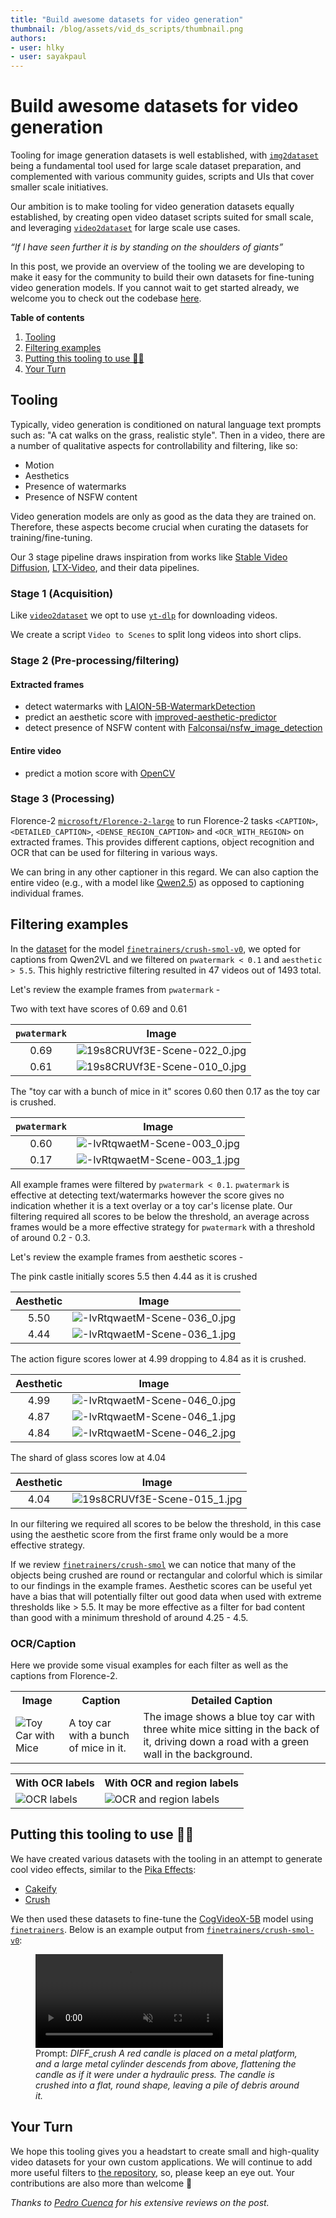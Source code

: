 ```yaml
---
title: "Build awesome datasets for video generation"
thumbnail: /blog/assets/vid_ds_scripts/thumbnail.png
authors:
- user: hlky
- user: sayakpaul
---
```


# Build awesome datasets for video generation

Tooling for image generation datasets is well established, with [`img2dataset`](https://github.com/rom1504/img2dataset) being a fundamental tool used for large scale dataset preparation, and complemented with various community guides, scripts and UIs that cover smaller scale initiatives.

Our ambition is to make tooling for video generation datasets equally established, by creating open video dataset scripts suited for small scale, and leveraging [`video2dataset`](https://github.com/iejMac/video2dataset) for large scale use cases.

*“If I have seen further it is by standing on the shoulders of giants”*

In this post, we provide an overview of the tooling we are developing to make it easy for the community to build their own datasets for fine-tuning video generation models. If you cannot wait to get started already, we welcome you to check out the codebase [here](https://github.com/huggingface/video-dataset-scripts/tree/main/video_processing).

**Table of contents**

1. [Tooling](#tooling)
2. [Filtering examples](#filtering-examples)
3. [Putting this tooling to use 👨‍🍳](#putting-this-tooling-to-use-)
4. [Your Turn](#your-turn)

## Tooling

Typically, video generation is conditioned on natural language text prompts such as: "A cat walks on the grass, realistic style". Then in a video, there are a number of qualitative aspects for controllability and filtering, like so:

* Motion
* Aesthetics
* Presence of watermarks
* Presence of NSFW content

Video generation models are only as good as the data they are trained on. Therefore, these aspects become crucial when curating the datasets for training/fine-tuning.

Our 3 stage pipeline draws inspiration from works like [Stable Video Diffusion](https://arxiv.org/abs/2311.15127), [LTX-Video](https://arxiv.org/abs/2501.00103), and their data pipelines.

### Stage 1 (Acquisition)

Like [`video2dataset`](https://github.com/iejMac/video2dataset) we opt to use [`yt-dlp`](https://github.com/yt-dlp/yt-dlp) for downloading videos.

We create a script `Video to Scenes` to split long videos into short clips.

### Stage 2 (Pre-processing/filtering)

#### Extracted frames

- detect watermarks with [LAION-5B-WatermarkDetection](https://github.com/LAION-AI/LAION-5B-WatermarkDetection)
- predict an aesthetic score with [improved-aesthetic-predictor](https://github.com/christophschuhmann/improved-aesthetic-predictor)
- detect presence of NSFW content with [Falconsai/nsfw_image_detection](https://huggingface.co/Falconsai/nsfw_image_detection)

#### Entire video

- predict a motion score with [OpenCV](https://docs.opencv.org/3.4/d4/dee/tutorial_optical_flow.html)

### Stage 3 (Processing)

Florence-2 [`microsoft/Florence-2-large`](http://hf.co/microsoft/Florence-2-large) to run Florence-2 tasks `<CAPTION>`, `<DETAILED_CAPTION>`, `<DENSE_REGION_CAPTION>` and `<OCR_WITH_REGION>` on extracted frames. This provides different captions, object recognition and OCR that can be used for filtering in various ways.

We can bring in any other captioner in this regard. We can also caption the entire video (e.g., with a model like [Qwen2.5](https://huggingface.co/docs/transformers/main/en/model_doc/qwen2_5_vl)) as opposed to captioning individual frames.

## Filtering examples

In the [dataset](https://huggingface.co/datasets/finetrainers/crush-smol) for the model [`finetrainers/crush-smol-v0`](https://hf.co/finetrainers/crush-smol-v0), we opted for captions from Qwen2VL and we filtered on `pwatermark < 0.1` and `aesthetic > 5.5`. This highly restrictive filtering resulted in 47 videos out of 1493 total.

Let's review the example frames from `pwatermark` - 

Two with text have scores of 0.69 and 0.61

| **`pwatermark`** | **Image** |
|:----------:|:-----:|
| 0.69       | ![19s8CRUVf3E-Scene-022_0.jpg](https://huggingface.co/datasets/huggingface/documentation-images/resolve/main/blog/vid_ds_scripts/19s8CRUVf3E-Scene-022_0.jpg) |
| 0.61       | ![19s8CRUVf3E-Scene-010_0.jpg](https://huggingface.co/datasets/huggingface/documentation-images/resolve/main/blog/vid_ds_scripts/19s8CRUVf3E-Scene-010_0.jpg) |

The "toy car with a bunch of mice in it" scores 0.60 then 0.17 as the toy car is crushed.

| **`pwatermark`** | **Image** |
|:----------:|:-----:|
| 0.60       | ![-IvRtqwaetM-Scene-003_0.jpg](https://huggingface.co/datasets/huggingface/documentation-images/resolve/main/blog/vid_ds_scripts/-IvRtqwaetM-Scene-003_0.jpg) |
| 0.17       | ![-IvRtqwaetM-Scene-003_1.jpg](https://huggingface.co/datasets/huggingface/documentation-images/resolve/main/blog/vid_ds_scripts/-IvRtqwaetM-Scene-003_1.jpg) |

All example frames were filtered by `pwatermark < 0.1`. `pwatermark` is effective at detecting text/watermarks however the score gives no indication whether it is a text overlay or a toy car's license plate. Our filtering required all scores to be below the threshold, an average across frames would be a more effective strategy for `pwatermark` with a threshold of around 0.2 - 0.3.

Let's review the example frames from aesthetic scores - 

The pink castle initially scores 5.5 then 4.44 as it is crushed

| **Aesthetic** | **Image** |
|:---------:|:-----:|
| 5.50      | ![-IvRtqwaetM-Scene-036_0.jpg](https://huggingface.co/datasets/huggingface/documentation-images/resolve/main/blog/vid_ds_scripts/-IvRtqwaetM-Scene-036_0.jpg) |
| 4.44      | ![-IvRtqwaetM-Scene-036_1.jpg](https://huggingface.co/datasets/huggingface/documentation-images/resolve/main/blog/vid_ds_scripts/-IvRtqwaetM-Scene-036_1.jpg) |

The action figure scores lower at 4.99 dropping to 4.84 as it is crushed.

| **Aesthetic** | **Image** |
|:---------:|:-----:|
| 4.99      | ![-IvRtqwaetM-Scene-046_0.jpg](https://huggingface.co/datasets/huggingface/documentation-images/resolve/main/blog/vid_ds_scripts/-IvRtqwaetM-Scene-046_0.jpg) |
| 4.87      | ![-IvRtqwaetM-Scene-046_1.jpg](https://huggingface.co/datasets/huggingface/documentation-images/resolve/main/blog/vid_ds_scripts/-IvRtqwaetM-Scene-046_1.jpg) |
| 4.84      | ![-IvRtqwaetM-Scene-046_2.jpg](https://huggingface.co/datasets/huggingface/documentation-images/resolve/main/blog/vid_ds_scripts/-IvRtqwaetM-Scene-046_2.jpg) |

The shard of glass scores low at 4.04

| **Aesthetic** | **Image** |
|:---------:|:-----:|
| 4.04      | ![19s8CRUVf3E-Scene-015_1.jpg](https://huggingface.co/datasets/huggingface/documentation-images/resolve/main/blog/vid_ds_scripts/19s8CRUVf3E-Scene-015_1.jpg) |

In our filtering we required all scores to be below the threshold, in this case using the aesthetic score from the first frame only would be a more effective strategy. 

If we review [`finetrainers/crush-smol`](https://huggingface.co/datasets/finetrainers/crush-smol) we can notice that many of the objects being crushed are round or rectangular and colorful which is similar to our findings in the example frames. Aesthetic scores can be useful yet have a bias that will potentially filter out good data when used with extreme thresholds like > 5.5. It may be more effective as a filter for bad content than good with a minimum threshold of around 4.25 - 4.5.

### OCR/Caption

Here we provide some visual examples for each filter as well as the captions from Florence-2.

<table>
    <tr>
        <th>Image</th>
        <th>Caption</th>
        <th>Detailed Caption</th>
    </tr>
    <tr>
        <td>
            <img src="https://huggingface.co/datasets/huggingface/documentation-images/resolve/main/blog/vid_ds_scripts/-IvRtqwaetM-Scene-003_0%201.jpg" 
                 alt="Toy Car with Mice">
        </td>
        <td>A toy car with a bunch of mice in it.</td>
        <td>The image shows a blue toy car with three white mice sitting in the back of it, driving down a road with a green wall in the background.</td>
    </tr>
</table>

<table>
    <tr>
        <th>With OCR labels</th>
        <th>With OCR and region labels</th>
    </tr>
    <tr>
        <td>
            <img src="https://huggingface.co/datasets/huggingface/documentation-images/resolve/main/blog/vid_ds_scripts/image_with_ocr_labels.jpg" 
                 alt="OCR labels">
        </td>
        <td>
            <img src="https://huggingface.co/datasets/huggingface/documentation-images/resolve/main/blog/vid_ds_scripts/image_with_ocr_and_region_labels.jpg" 
                 alt="OCR and region labels">
        </td>
    </tr>
</table>


## Putting this tooling to use 👨‍🍳

We have created various datasets with the tooling in an attempt to generate cool video effects, similar to the [Pika Effects](https://pikartai.com/effects/):

- [Cakeify](https://huggingface.co/datasets/finetrainers/cakeify-smol)
- [Crush](https://huggingface.co/datasets/finetrainers/crush-smol)

We then used these datasets to fine-tune the [CogVideoX-5B](https://huggingface.co/THUDM/CogVideoX-5b) model using [`finetrainers`](https://github.com/a-r-r-o-w/finetrainers). Below is an example output from [`finetrainers/crush-smol-v0`](https://huggingface.co/finetrainers/crush-smol-v0): 


<figure class="image flex flex-col items-center text-center m-0 w-full">
   <video
      alt="demo4.mp4"
      autoplay loop autobuffer muted playsinline
    >
    <source src="https://huggingface.co/datasets/huggingface/documentation-images/resolve/main/blog/vid_ds_scripts/assets_output_0.mp4" type="video/mp4">
  </video>
  <figcaption>Prompt: <i>DIFF_crush A red candle is placed on a metal platform, and a large metal cylinder descends from above, flattening the candle as if it were under a hydraulic press. The candle is crushed into a flat, round shape, leaving a pile of debris around it.</i></figcaption>
</figure>

## Your Turn

We hope this tooling gives you a headstart to create small and high-quality video datasets for your own custom applications. We will continue to add more useful filters to [the repository](https://github.com/huggingface/video-dataset-scripts), so, please keep an eye out. Your contributions are also more than welcome 🤗

_Thanks to [Pedro Cuenca](https://github.com/pcuenca) for his extensive reviews on the post._

